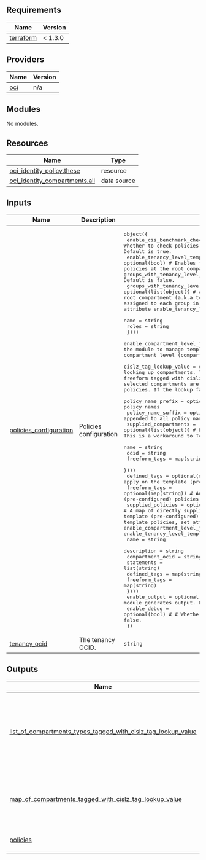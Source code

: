 ## Requirements

| Name | Version |
|------|---------|
| <a name="requirement_terraform"></a> [terraform](#requirement\_terraform) | < 1.3.0 |

## Providers

| Name | Version |
|------|---------|
| <a name="provider_oci"></a> [oci](#provider\_oci) | n/a |

## Modules

No modules.

## Resources

| Name | Type |
|------|------|
| [oci_identity_policy.these](https://registry.terraform.io/providers/oracle/oci/latest/docs/resources/identity_policy) | resource |
| [oci_identity_compartments.all](https://registry.terraform.io/providers/oracle/oci/latest/docs/data-sources/identity_compartments) | data source |

## Inputs

| Name | Description | Type | Default | Required |
|------|-------------|------|---------|:--------:|
| <a name="input_policies_configuration"></a> [policies\_configuration](#input\_policies\_configuration) | Policies configuration | <pre>object({<br>    enable_cis_benchmark_checks = optional(bool) # Whether to check policies for CIS Foundations Benchmark recommendations. Default is true.<br>    enable_tenancy_level_template_policies = optional(bool) # Enables the module to manage template (pre-configured) policies at the root compartment) (a.k.a tenancy) level. Attribute groups_with_tenancy_level_roles only applies if this is set to true. Default is false.<br>    groups_with_tenancy_level_roles = optional(list(object({ # A list of group names and their roles at the root compartment (a.k.a tenancy) level. Pre-configured policies are assigned to each group in the root compartment. Only applicable if attribute enable_tenancy_level_template_policies is set to true.<br>      name = string<br>      roles = string<br>    })))<br>    enable_compartment_level_template_policies = optional(bool) # Enables the module to manage template (pre-configured) policies at the compartment level (compartments other than root). Default is true.<br>    cislz_tag_lookup_value = optional(string) # The tag value used for looking up compartments. This module searches for compartments that are freeform tagged with cislz = <cislz_tag_lookup_value>. The selected compartments are eligible for template (pre-configured) policies. If the lookup fails, no template policies are applied.<br>    policy_name_prefix = optional(string) # A prefix to be prepended to all policy names<br>    policy_name_suffix = optional(string) # A suffix to be appended to all policy names<br>    supplied_compartments = optional(list(object({ # List of compartments that are policy targets. This is a workaround to Terraform behavior. Please see note below.<br>      name = string<br>      ocid = string<br>      freeform_tags = map(string)<br>    })))<br>    defined_tags = optional(map(string)) # Any defined tags to apply on the template (pre-configured) policies.<br>    freeform_tags = optional(map(string)) # Any freeform tags to apply on the template (pre-configured) policies.<br>    supplied_policies = optional(map(object({ # A map of directly supplied policies. Use this to suplement the template (pre-configured) policies. For completely overriding the template policies, set attributes enable_compartment_level_template_policies and enable_tenancy_level_template_policies to false.<br>      name             = string<br>      description      = string<br>      compartment_ocid = string<br>      statements       = list(string)<br>      defined_tags     = map(string)<br>      freeform_tags    = map(string)<br>    })))<br>    enable_output = optional(bool) # Whether the module generates output. Default is false.<br>    enable_debug = optional(bool) # # Whether the module generates debug output. Default is false.<br>  })</pre> | n/a | yes |
| <a name="input_tenancy_ocid"></a> [tenancy\_ocid](#input\_tenancy\_ocid) | The tenancy OCID. | `string` | n/a | yes |

## Outputs

| Name | Description |
|------|-------------|
| <a name="output_list_of_compartments_types_tagged_with_cislz_tag_lookup_value"></a> [list\_of\_compartments\_types\_tagged\_with\_cislz\_tag\_lookup\_value](#output\_list\_of\_compartments\_types\_tagged\_with\_cislz\_tag\_lookup\_value) | An internal list with compartments tagged with cislz\_tag\_lookup\_value. Used to find if an enclosing compartment is available. Enabled if enable\_debug attribute is true. |
| <a name="output_map_of_compartments_tagged_with_cislz_tag_lookup_value"></a> [map\_of\_compartments\_tagged\_with\_cislz\_tag\_lookup\_value](#output\_map\_of\_compartments\_tagged\_with\_cislz\_tag\_lookup\_value) | An internal map driving the assignment of pre-configured policies according to cislz tags. Enabled if enable\_debug attribute is true. |
| <a name="output_policies"></a> [policies](#output\_policies) | The policies. Enabled if enable\_output attribute is true. |
